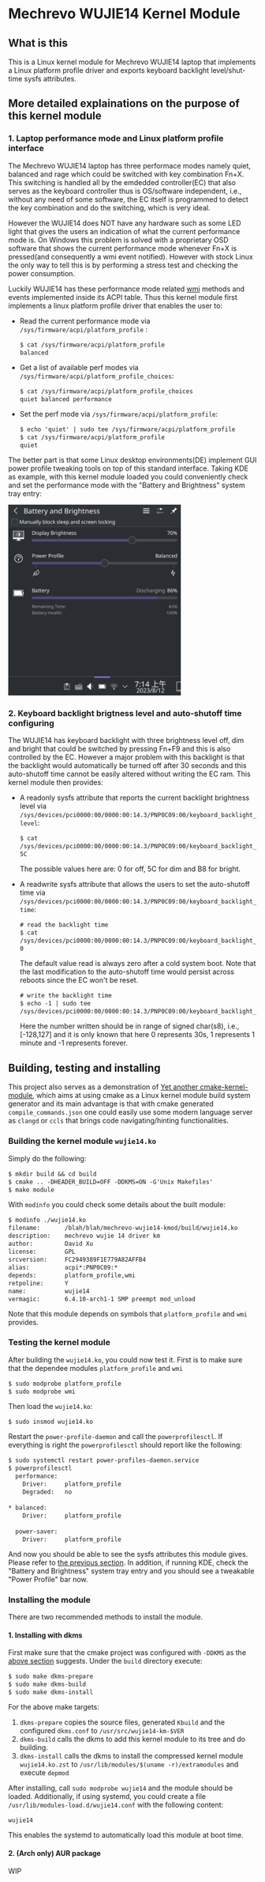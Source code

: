 # Mechrevo WUJIE14 Kernel Module

## What is this

This is a Linux kernel module for Mechrevo WUJIE14 laptop that implements a Linux platform profile driver and exports keyboard backlight level/shut-time sysfs attributes.

## More detailed explainations on the purpose of this kernel module

### 1. Laptop performance mode and Linux platform profile interface

The Mechrevo WUJIE14 laptop has three performace modes namely quiet, balanced and rage which could be switched with key combination Fn+X. This switching is handled all by the emdedded controller(EC) that also serves as the keyboard controller thus is OS/software independent, i.e., without any need of some software, the EC itself is programmed to detect the key combination and do the switching, which is very ideal.

However the WUJIE14 does NOT have any hardware such as some LED light that gives the users an indication of what the current performance mode is. On Windows this problem is solved with a proprietary OSD software that shows the current performance mode whenever Fn+X is pressed(and consequently a wmi event notified). However with stock Linux the only way to tell this is by performing a stress test and checking the power consumption.

Luckily WUJIE14 has these performance mode related [wmi](https://www.kernel.org/doc/html/next/wmi/acpi-interface.html) methods and events implemented inside its ACPI table. Thus this kernel module first implements a linux platform profile driver that enables the user to:

- Read the current performance mode via `/sys/firmware/acpi/platform_profile` :
    ```shell
    $ cat /sys/firmware/acpi/platform_profile
    balanced
    ```

- Get a list of available perf modes via `/sys/firmware/acpi/platform_profile_choices`:
    ```shell
    $ cat /sys/firmware/acpi/platform_profile_choices
    quiet balanced performance
    ```

- Set the perf mode via `/sys/firmware/acpi/platform_profile`:
    ```shell
    $ echo 'quiet' | sudo tee /sys/firmware/acpi/platform_profile
    $ cat /sys/firmware/acpi/platform_profile
    quiet
    ```

The better part is that some Linux desktop environments(DE) implement GUI power profile tweaking tools on top of this standard interface. Taking KDE as example, with this kernel module loaded you could conveniently check and set the performance mode with the "Battery and Brightness" system tray entry:

<img src="assets/systemtray.png" alt="systray" width="350" />


### 2. Keyboard backlight brigtness level and auto-shutoff time configuring

The WUJIE14 has keyboard backlight with three brightness level off, dim and bright that could be switched by pressing Fn+F9 and this is also controlled by the EC. However a major problem with this backlight is that the backlight would automatically be turned off after 30 seconds and this auto-shutoff time cannot be easily altered without writing the EC ram. This kernel module then provides:

- A readonly sysfs attribute that reports the current backlight brightness level via `/sys/devices/pci0000:00/0000:00:14.3/PNP0C09:00/keyboard_backlight_level`:

    ```shell
    $ cat /sys/devices/pci0000:00/0000:00:14.3/PNP0C09:00/keyboard_backlight_level
    5C
    ```
    
    The possible values here are: 0 for off, 5C for dim and B8 for bright.

- A readwrite sysfs attribute that allows the users to set the auto-shutoff time via `/sys/devices/pci0000:00/0000:00:14.3/PNP0C09:00/keyboard_backlight_time`:

    ```shell
    # read the backlight time
    $ cat /sys/devices/pci0000:00/0000:00:14.3/PNP0C09:00/keyboard_backlight_time
    0
    ```
    The default value read is always zero after a cold system boot. Note that the last modification to the auto-shutoff time would persist across reboots since the EC won't be reset.

    ```shell
    # write the backlight time
    $ echo -1 | sudo tee /sys/devices/pci0000:00/0000:00:14.3/PNP0C09:00/keyboard_backlight_time
    ```
    Here the number written should be in range of signed char(s8), i.e., [-128,127] and it is only known that here 0 represents 30s, 1 represents 1 minute and -1 represents forever.


## Building, testing and installing

This project also serves as a demonstration of [Yet another cmake-kernel-module](https://github.com/xuwd1/yet-another-cmake-kernel-module), which aims at using cmake as a Linux kernel module build system generator and its main advantage is that with cmake generated `compile_commands.json` one could easily use some modern language server as `clangd` or `ccls` that brings code navigating/hinting functionalities.

### Building the kernel module `wujie14.ko`
Simply do the following:
```shell
$ mkdir build && cd build
$ cmake .. -DHEADER_BUILD=OFF -DDKMS=ON -G'Unix Makefiles'
$ make module
```
With `modinfo` you could check some details about the built module:
```shell
$ modinfo ./wujie14.ko
filename:       /blah/blah/mechrevo-wujie14-kmod/build/wujie14.ko
description:    mechrevo wujie 14 driver km
author:         David Xu
license:        GPL
srcversion:     FC2949389F1E779A82AFFB4
alias:          acpi*:PNP0C09:*
depends:        platform_profile,wmi
retpoline:      Y
name:           wujie14
vermagic:       6.4.10-arch1-1 SMP preempt mod_unload
``` 
Note that this module depends on symbols that `platform_profile` and `wmi` provides.


### Testing the kernel module
After building the `wujie14.ko`, you could now test it. First is to make sure that the dependee modules `platform_profile` and `wmi`
```shell
$ sudo modprobe platform_profile
$ sudo modprobe wmi
```
Then load the `wujie14.ko`:
```shell
$ sudo insmod wujie14.ko
```
Restart the `power-profile-daemon` and call the `powerprofilesctl`. If everything is right the `powerprofilesctl` should report like the following:
```shell
$ sudo systemctl restart power-profiles-daemon.service
$ powerprofilesctl
  performance:
    Driver:     platform_profile
    Degraded:   no

* balanced:
    Driver:     platform_profile

  power-saver:
    Driver:     platform_profile
```
And now you should be able to see the sysfs attributes this module gives. Please refer to [the previous section](#more-detailed-explainations-on-the-purpose-of-this-kernel-module). In addition, if running KDE, check the "Battery and Brightness" system tray entry and you should see a tweakable "Power Profile" bar now. 

### Installing the module
There are two recommended methods to install the module.
#### 1. Installing with dkms
First make sure that the cmake project was configured with `-DDKMS` as the [above section](#building-the-kernel-module-wujie14ko) suggests. Under the `build` directory execute:
```shell
$ sudo make dkms-prepare
$ sudo make dkms-build
$ sudo make dkms-install
```
For the above make targets:
1. `dkms-prepare` copies the source files, generated `Kbuild` and the configured `dkms.conf` to `/usr/src/wujie14-km-$VER`
2. `dkms-build` calls the dkms to add this kernel module to its tree and do building.
3. `dkms-install` calls the dkms to install the compressed kernel module `wujie14.ko.zst` to `/usr/lib/modules/$(uname -r)/extramodules` and execute `depmod`

After installing, call `sudo modprobe wujie14` and the module should be loaded. Additionally, if using systemd, you could create a file `/usr/lib/modules-load.d/wujie14.conf` with the following content:

```
wujie14
```
This enables the systemd to automatically load this module at boot time.

#### 2. (Arch only) AUR package
WIP